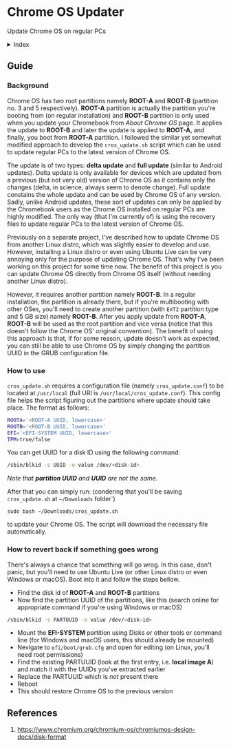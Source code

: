 # Chrome OS Updater

Update Chrome OS on regular PCs

<details>
 <summary>Index</summary>
 
- [Guide](./guide)
 - [Background](./background)
 - [How to use](./how-to-use)
 - [How to revert back if something goes wrong](./how-to-revert-back-if-something-goes-wrong)
- [References](./references)
</details>

## Guide

### Background

Chrome OS has two root partitions namely **ROOT-A** and **ROOT-B** (partition no. 3 and 5 respectively). **ROOT-A** partition is actually the partition you're booting from (on regular installation) and **ROOT-B** partition is only used when you update your Chromebook from *About Chrome OS* page. It applies the update to **ROOT-B** and later the update is applied to **ROOT-A**, and finally, you boot from **ROOT-A** partition. I followed the similar yet somewhat modified approach to develop the `cros_update.sh` script which can be used to update regular PCs to the latest version of Chrome OS.

The update is of two types: **delta update** and **full update** (similar to Android updates). Delta update is only available for devices which are updated from a previous (but not very old) version of Chrome OS as it contains only the changes (delta, in science, always seem to denote change). Full update constains the whole update and can be used by Chrome OS of any version. Sadly, unlike Android updates, these sort of updates can only be applied by the Chromebook users as the Chrome OS installed on regular PCs are highly modified. The only way (that I'm currently of) is using the recovery files to update regular PCs to the latest version of Chrome OS.

Previously on a separate project, I've described how to update Chrome OS from another Linux distro, which was slightly easier to develop and use. However, installing a Linux distro or even using Ubuntu Live can be very annoying only for the purpose of updating Chrome OS. That's why I've been working on this project for some time now. The benefit of this project is you can update Chrome OS directly from Chrome OS itself (without needing another Linux distro).

However, it requires another partition namely **ROOT-B**. In a regular installation, the partition is already there, but if you're multibooting with other OSes, you'll need to create another partition (with `EXT2` partition type and 5 GB size) namely **ROOT-B**. After you apply update from **ROOT-A**, **ROOT-B** will be used as the root partition and vice versa (notice that this doesn't follow the Chrome OS' original convention). The benefit of using this approach is that, if for some reason, update doesn't work as expected, you can still be able to use Chrome OS by simply changing the partition UUID in the GRUB configuration file.

### How to use

`cros_update.sh` requires a configuration file (namely `cros_update.conf`) to be located at `/usr/local` (full URI is `/usr/local/cros_update.conf`). This config file helps the script figuring out the partitions where update should take place. The format as follows:
```sh
ROOTA='<ROOT-A UUID, lowercase>'
ROOTB='<ROOT-B UUID, lowercase>'
EFI='<EFI-SYSTEM UUID, lowercase>'
TPM=true/false
```

You can get UUID for a disk ID using the following command:
```bash
/sbin/blkid -s UUID -o value /dev/<disk-id>
```
*Note that **partition UUID** and **UUID** are not the same.*

After that you can simply run: (condering that you'll be saving `cros_update.sh` at `~/Downloads` folder`)
```
sudo bash ~/Downloads/cros_update.sh
```
to update your Chrome OS. The script will download the necessary file automatically.

### How to revert back if something goes wrong

There's always a chance that something will go wrog. In this case, don't panic, but you'll need to use Ubuntu Live (or other Linux distro or even Windows or macOS). Boot into it and follow the steps bellow.

- Find the disk id of **ROOT-A** and **ROOT-B** partitions
- Now find the partition UUID of the partitions, like this (search online for appropriate command if you're using Windows or macOS)
```sh
/sbin/blkid -s PARTUUID -o value /dev/<disk-id>
```
- Mount the **EFI-SYSTEM** partition using Disks or other tools or command line (for Windows and macOS users, this should already be mounted)
- Nevigate to `efi/boot/grub.cfg` and open for editing (on Linux, you'll need root permissions)
- Find the existing PARTUUID (look at the first entry, i.e. **local image A**) and match it with the UUIDs you've extracted earlier
- Replace the PARTUUID which is *not* present there
- Reboot
- This should restore Chrome OS to the previous version

## References
1. https://www.chromium.org/chromium-os/chromiumos-design-docs/disk-format
